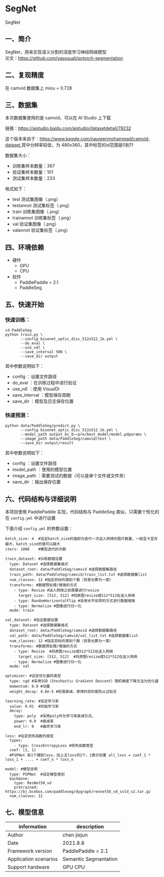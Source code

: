 # SegNet
SegNet

## 一、简介

SegNet，用来实现语义分割的深度学习神经网络模型  
论文：<https://github.com/yassouali/pytorch-segmentation>

## 二、复现精度
在 camvid 数据集上 miou = 0.728

## 三、数据集
本次数据集使用的是 camvid，可以在 AI Studio 上下载

链接：<https://aistudio.baidu.com/aistudio/datasetdetail/79232>

这个版本来自于：<https://www.kaggle.com/naureenmohammad/camvid-dataset>,其中分辨率较低，为 480x360，其中标签的id范围是0到11

数据集大小：
- 训练集样本数量：367
- 验证集样本数量：101
- 测试集样本数量：233

格式如下：
- test           测试集图像（.png）
- testannot      测试集标签（.png）
- train          训练集图像（.png）
- trainannot     训练集标签（.png）
- val            验证集图像（.png）
- valannot       验证集标签（.png）

## 四、环境依赖
- 硬件
  - GPU
  - CPU
- 软件
  - PaddlePaddle = 2.1
  - PaddleSeg

## 五、快速开始
### 快速训练：
```
cd PaddleSeg
python train.py \
       --config bisenet_optic_disc_512x512_1k.yml \
       --do_eval \
       --use_vdl \
       --save_interval 500 \
       --save_dir output
```
其中参数说明如下：
- config ：设置文件路径
- do_eval ：在训练过程中进行验证
- use_vdl ：使用 VisualDl
- save_interval ：模型保存周期
- save_dir ：模型及日志保存位置

### 快速预测：
```
python data/PaddleSeg/predict.py \
       --config bisenet_optic_disc_512x512_1k.yml \
       --model_path output_bs_8——pre/best_model/model.pdparams \
       --image_path data/PaddleSeg/camvid/test \
       --save_dir output/result
```
其中参数说明如下：
- config ：设置文件路径
- model_path ：使用的模型位置
- image_path ：需要测试的数据（可以是单个文件或文件夹）
- save_dir ：输出保存位置

## 六、代码结构与详细说明
本项目使用 PaddlePaddle 实现，代码结构与 PaddleSeg 类似，只需要个性化的在 `config.yml` 中进行设置

下面介绍 `config.yml` 的参数设置：
```
batch_size: 4  #设定batch_size的值即为迭代一次送入网络的图片数量，一般显卡显存越大，batch_size的值可以越大
iters: 1000    #模型迭代的次数

train_dataset: #训练数据设置
  type: Dataset #选择数据集格式
  dataset_root: data/PaddleSeg/camvid #选择数据集路径
  train_path: data/PaddleSeg/camvid/train_list.txt #选择数据集list
  num_classes: 12 #指定目标的类别个数（背景也算为一类）
  transforms: #数据预处理/增强的方式
    - type: Resize #送入网络之前需要进行resize
      target_size: [512, 512] #将原图resize成512*512在送入网络
    - type: RandomHorizontalFlip #采用水平反转的方式进行数据增强
    - type: Normalize #图像进行归一化
  mode: train

val_dataset: #验证数据设置
  type: Dataset #选择数据集格式
  dataset_root: data/PaddleSeg/camvid #选择数据集路径
  val_path: data/PaddleSeg/camvid/val_list.txt #选择数据集list
  num_classes: 12 #指定目标的类别个数（背景也算为一类）
  transforms: #数据预处理/增强的方式
    - type: Resize  #将原图resize成512*512在送入网络
      target_size: [512, 512]  #将原图resize成512*512在送入网络
    - type: Normalize #图像进行归一化
  mode: val

optimizer: #设定优化器的类型
  type: sgd #采用SGD（Stochastic Gradient Descent）随机梯度下降方法为优化器
  momentum: 0.9 #动量
  weight_decay: 4.0e-5 #权值衰减，使用的目的是防止过拟合

learning_rate: #设定学习率
  value: 0.01  #初始学习率
  decay:
    type: poly  #采用poly作为学习率衰减方式。
    power: 0.9  #衰减率
    end_lr: 0   #最终学习率

loss: #设定损失函数的类型
  types:
    - type: CrossEntropyLoss #损失函数类型
  coef: [1, 1]
  #PSPNet 有1个辅助loss，加上主loss共2个，1表示权重 all_loss = coef_1 * loss_1 + .... + coef_n * loss_n

model: #模型说明
  type: PSPNet  #设定模型类别
  backbone:
    type: ResNet50_vd
    pretrained: https://bj.bcebos.com/paddleseg/dygraph/resnet50_vd_ssld_v2.tar.gz
  num_classes: 12
```

## 七、模型信息
|  information   | description  |
|  ----  | ----  |
| Author  | chen jiejun |
| Date  | 2021.8.8 |
|Framework version|PaddlePaddle = 2.1|
|Application scenarios| Semantic Segmantation|
|Support hardware|GPU CPU|
